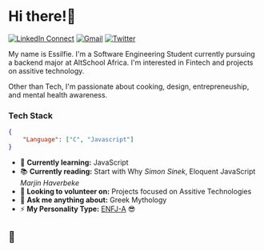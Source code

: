 # Hi there!:wave:

[![LinkedIn Connect](https://img.shields.io/badge/%20-Connect-black?color=222244&labelColor=000000&logo=linkedin&logoColor=f5f7fe)](https://www.linkedin.com/in/essilfiequansah/) [![Gmail](https://img.shields.io/badge/%20-Send%20Mail-black?color=222244&labelColor=000000&logo=gmail&logoColor=f5f7fe)](mailto:bquansah007@gmail.com?) [![Twitter](https://img.shields.io/badge/%20-Follow-black?color=222244&labelColor=000000&logo=Twitter&logoColor=f5f7fe)](https://twitter.com/essilfiequansah)

My name is Essilfie. I'm a Software Engineering Student currently pursuing a backend major at AltSchool Africa. I'm interested in Fintech and projects on assitive technology.

Other than Tech, I'm passionate about cooking, design, entrepreneuship, and mental health awareness.

### Tech Stack

```json
{
    "Language": ["C", "Javascript"]
}
```

<!-- - 🔭 **Currently working on:** ... -->

-   🌱 **Currently learning:** JavaScript
-   📚 **Currently reading:** Start with Why _Simon Sinek_, Eloquent JavaScript _Marjin Haverbeke_
-   👯 **Looking to volunteer on:** Projects focused on Assitive Technologies
-   💬 **Ask me anything about:** Greek Mythology
-   ⚡ **My Personality Type:** [ENFJ-A](https://www.16personalities.com/enfj-personality) :sunglasses:

<!-- -   🧪 **Experimenting with:** Flutter  -->
<!-- -   🤔 **Looking for help with:** dotNET Microservices. -->

<!-- {
    "Language": ["Javascript", "Python", "C#"],
    "Frontend": ["React", "Typescript"]
    "Backend": ["Node.js", "Django", "dotNET", "FastAPI"],
    "Database": ["PostgresSQL", "MongoDB"]
} -->

## :wave:
